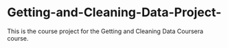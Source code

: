 # Getting-and-Cleaning-Data-Project-
This is the course project for the Getting and Cleaning Data Coursera course.

